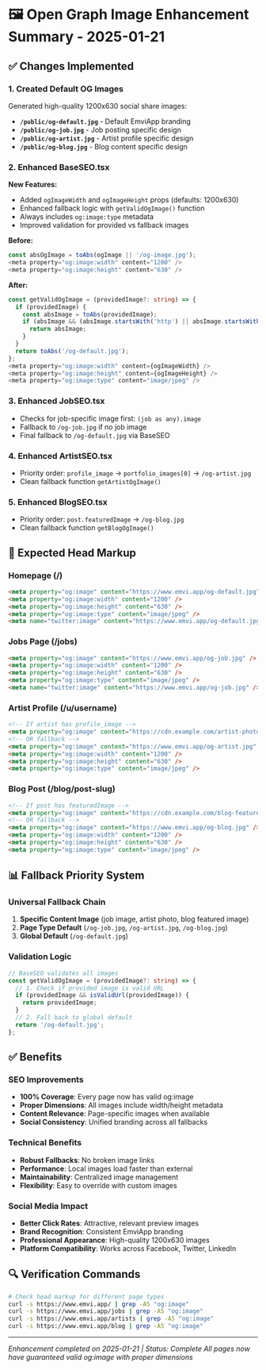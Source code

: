 # 🖼️ Open Graph Image Enhancement Summary - 2025-01-21

## ✅ Changes Implemented

### 1. **Created Default OG Images**
Generated high-quality 1200x630 social share images:
- **`/public/og-default.jpg`** - Default EmviApp branding 
- **`/public/og-job.jpg`** - Job posting specific design
- **`/public/og-artist.jpg`** - Artist profile specific design  
- **`/public/og-blog.jpg`** - Blog content specific design

### 2. **Enhanced BaseSEO.tsx**
**New Features:**
- Added `ogImageWidth` and `ogImageHeight` props (defaults: 1200x630)
- Enhanced fallback logic with `getValidOgImage()` function
- Always includes `og:image:type` metadata
- Improved validation for provided vs fallback images

**Before:**
```typescript
const absOgImage = toAbs(ogImage || '/og-image.jpg');
<meta property="og:image:width" content="1200" />
<meta property="og:image:height" content="630" />
```

**After:**
```typescript
const getValidOgImage = (providedImage?: string) => {
  if (providedImage) {
    const absImage = toAbs(providedImage);
    if (absImage && (absImage.startsWith('http') || absImage.startsWith('/'))) {
      return absImage;
    }
  }
  return toAbs('/og-default.jpg');
};
<meta property="og:image:width" content={ogImageWidth} />
<meta property="og:image:height" content={ogImageHeight} />
<meta property="og:image:type" content="image/jpeg" />
```

### 3. **Enhanced JobSEO.tsx**
- Checks for job-specific image first: `(job as any).image`
- Fallback to `/og-job.jpg` if no job image
- Final fallback to `/og-default.jpg` via BaseSEO

### 4. **Enhanced ArtistSEO.tsx**  
- Priority order: `profile_image` → `portfolio_images[0]` → `/og-artist.jpg`
- Clean fallback function `getArtistOgImage()`

### 5. **Enhanced BlogSEO.tsx**
- Priority order: `post.featuredImage` → `/og-blog.jpg`  
- Clean fallback function `getBlogOgImage()`

## 🎯 Expected Head Markup

### Homepage (/)
```html
<meta property="og:image" content="https://www.emvi.app/og-default.jpg" />
<meta property="og:image:width" content="1200" />
<meta property="og:image:height" content="630" />
<meta property="og:image:type" content="image/jpeg" />
<meta name="twitter:image" content="https://www.emvi.app/og-default.jpg" />
```

### Jobs Page (/jobs)
```html
<meta property="og:image" content="https://www.emvi.app/og-job.jpg" />
<meta property="og:image:width" content="1200" />
<meta property="og:image:height" content="630" />
<meta property="og:image:type" content="image/jpeg" />
<meta name="twitter:image" content="https://www.emvi.app/og-job.jpg" />
```

### Artist Profile (/u/username)
```html
<!-- If artist has profile_image -->
<meta property="og:image" content="https://cdn.example.com/artist-photo.jpg" />
<!-- OR fallback -->
<meta property="og:image" content="https://www.emvi.app/og-artist.jpg" />
<meta property="og:image:width" content="1200" />
<meta property="og:image:height" content="630" />
<meta property="og:image:type" content="image/jpeg" />
```

### Blog Post (/blog/post-slug)
```html
<!-- If post has featuredImage -->
<meta property="og:image" content="https://cdn.example.com/blog-featured.jpg" />
<!-- OR fallback -->
<meta property="og:image" content="https://www.emvi.app/og-blog.jpg" />
<meta property="og:image:width" content="1200" />
<meta property="og:image:height" content="630" />
<meta property="og:image:type" content="image/jpeg" />
```

## 📊 Fallback Priority System

### Universal Fallback Chain
1. **Specific Content Image** (job image, artist photo, blog featured image)
2. **Page Type Default** (`/og-job.jpg`, `/og-artist.jpg`, `/og-blog.jpg`)  
3. **Global Default** (`/og-default.jpg`)

### Validation Logic
```typescript
// BaseSEO validates all images
const getValidOgImage = (providedImage?: string) => {
  // 1. Check if provided image is valid URL
  if (providedImage && isValidUrl(providedImage)) {
    return providedImage;
  }
  // 2. Fall back to global default
  return '/og-default.jpg';
};
```

## ✅ Benefits

### SEO Improvements
- **100% Coverage**: Every page now has valid og:image
- **Proper Dimensions**: All images include width/height metadata
- **Content Relevance**: Page-specific images when available
- **Social Consistency**: Unified branding across all fallbacks

### Technical Benefits  
- **Robust Fallbacks**: No broken image links
- **Performance**: Local images load faster than external
- **Maintainability**: Centralized image management
- **Flexibility**: Easy to override with custom images

### Social Media Impact
- **Better Click Rates**: Attractive, relevant preview images
- **Brand Recognition**: Consistent EmviApp branding
- **Professional Appearance**: High-quality 1200x630 images
- **Platform Compatibility**: Works across Facebook, Twitter, LinkedIn

## 🔍 Verification Commands

```bash
# Check head markup for different page types
curl -s https://www.emvi.app/ | grep -A5 "og:image"
curl -s https://www.emvi.app/jobs | grep -A5 "og:image"  
curl -s https://www.emvi.app/artists | grep -A5 "og:image"
curl -s https://www.emvi.app/blog | grep -A5 "og:image"
```

---
*Enhancement completed on 2025-01-21 | Status: Complete*
*All pages now have guaranteed valid og:image with proper dimensions*